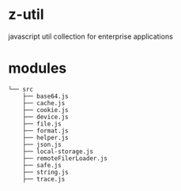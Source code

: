 # z-util
javascript util collection for enterprise applications

# modules

```shell
└── src
    ├── base64.js
    ├── cache.js
    ├── cookie.js
    ├── device.js
    ├── file.js
    ├── format.js
    ├── helper.js
    ├── json.js
    ├── local-storage.js
    ├── remoteFilerLoader.js
    ├── safe.js
    ├── string.js
    ├── trace.js
```